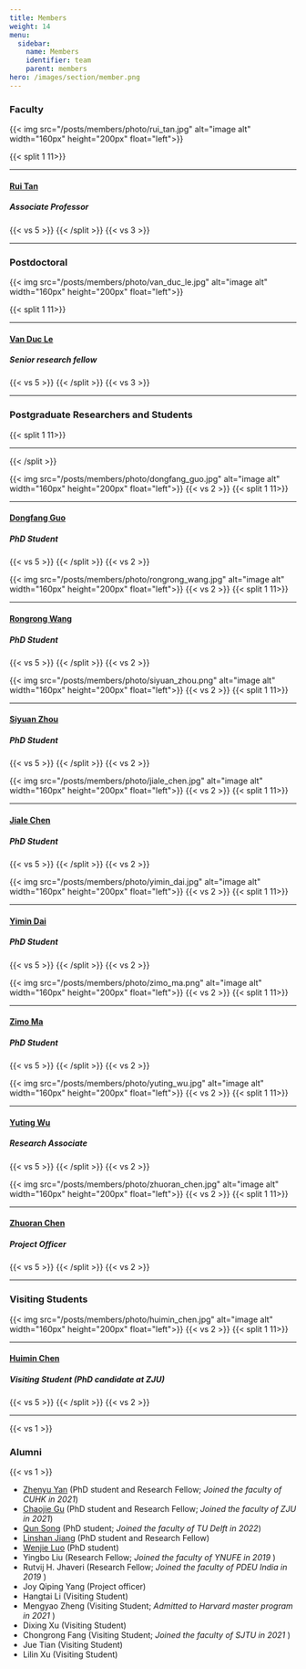 ```yaml
---
title: Members
weight: 14
menu:
  sidebar:
    name: Members
    identifier: team
    parent: members
hero: /images/section/member.png
---
```

### Faculty

{{< img src="/posts/members/photo/rui_tan.jpg" alt="image alt" width="160px" height="200px" float="left">}}

{{< split 1 11>}}

---

#### [Rui Tan](https://ntuiot.xyz/posts/members/faculty/)

##### Associate Professor

{{< vs 5 >}}
{{< /split >}}
{{< vs 3 >}}

---

### Postdoctoral

{{< img src="/posts/members/photo/van_duc_le.jpg" alt="image alt" width="160px" height="200px" float="left">}}

{{< split 1 11>}}

---

#### [Van Duc Le](https://ntuiot.xyz/posts/members/staff/)

##### Senior research fellow

{{< vs 5 >}}
{{< /split >}}
{{< vs 3 >}}

---

### Postgraduate Researchers and Students

{{< split 1 11>}}

---

{{< /split >}}

{{< img src="/posts/members/photo/dongfang_guo.jpg" alt="image alt" width="160px" height="200px" float="left">}}
{{< vs 2 >}}
{{< split 1 11>}}

---

#### [Dongfang Guo](https://ntuiot.xyz/posts/members/phd/dongfang/)

##### PhD Student

{{< vs 5 >}}
{{< /split >}}
{{< vs 2 >}}

{{< img src="/posts/members/photo/rongrong_wang.jpg" alt="image alt" width="160px" height="200px" float="left">}}
{{< vs 2 >}}
{{< split 1 11>}}

---

#### [Rongrong Wang](https://ntuiot.xyz/posts/members/phd/rongrong/)

##### PhD Student

{{< vs 5 >}}
{{< /split >}}
{{< vs 2 >}}

{{< img src="/posts/members/photo/siyuan_zhou.png" alt="image alt" width="160px" height="200px" float="left">}}
{{< vs 2 >}}
{{< split 1 11>}}

---

#### [Siyuan Zhou](https://ntuiot.xyz/posts/members/phd/siyuan/)

##### PhD Student

{{< vs 5 >}}
{{< /split >}}
{{< vs 2 >}}

{{< img src="/posts/members/photo/jiale_chen.jpg" alt="image alt" width="160px" height="200px" float="left">}}
{{< vs 2 >}}
{{< split 1 11>}}

---

#### [Jiale Chen](https://ntuiot.xyz/posts/members/phd/jiale/)

##### PhD Student

{{< vs 5 >}}
{{< /split >}}
{{< vs 2 >}}

{{< img src="/posts/members/photo/yimin_dai.jpg" alt="image alt" width="160px" height="200px" float="left">}}
{{< vs 2 >}}
{{< split 1 11>}}

---

#### [Yimin Dai](https://ntuiot.xyz/posts/members/phd/yimin/)

##### PhD Student

{{< vs 5 >}}
{{< /split >}}
{{< vs 2 >}}

{{< img src="/posts/members/photo/zimo_ma.png" alt="image alt" width="160px" height="200px" float="left">}}
{{< vs 2 >}}
{{< split 1 11>}}

---


#### [Zimo Ma](https://ntuiot.xyz/posts/members/phd/zimo/)

##### PhD Student

{{< vs 5 >}}
{{< /split >}}
{{< vs 2 >}}

{{< img src="/posts/members/photo/yuting_wu.jpg" alt="image alt" width="160px" height="200px" float="left">}}
{{< vs 2 >}}
{{< split 1 11>}}

---



#### [Yuting Wu](https://ntuiot.xyz/posts/members/phd/yuting/)

##### Research Associate

{{< vs 5 >}}
{{< /split >}}
{{< vs 2 >}}

{{< img src="/posts/members/photo/zhuoran_chen.jpg" alt="image alt" width="160px" height="200px" float="left">}}
{{< vs 2 >}}
{{< split 1 11>}}

---

#### [Zhuoran Chen](https://ntuiot.xyz/posts/members/phd/zhuoran/)

##### Project Officer

{{< vs 5 >}}
{{< /split >}}
{{< vs 2 >}}

---

### Visiting Students

{{< img src="/posts/members/photo/huimin_chen.jpg" alt="image alt" width="160px" height="200px" float="left">}}
{{< vs 2 >}}
{{< split 1 11>}}

---

#### [Huimin Chen](https://ntuiot.xyz/posts/members/visit/huimin/)

##### Visiting Student (PhD candidate at ZJU)

{{< vs 5 >}}
{{< /split >}}
{{< vs 2 >}}

---

{{< vs 1 >}}

### Alumni

{{< vs 1 >}}

- [Zhenyu Yan](https://yanzhenyu.com/) (PhD student and Research Fellow; *Joined the faculty of CUHK in 2021*)
- [Chaojie Gu](https://chaojiegu.github.io/) (PhD student and Research Fellow; *Joined the faculty of ZJU in 2021*)
- [Qun Song](https://song-qun.github.io/) (PhD student; *Joined the faculty of TU Delft in 2022*)
- [Linshan Jiang](https://scholar.google.com.sg/citations?user=S01E5-cAAAAJ&hl=en) (PhD student and Research Fellow)
- [Wenjie Luo](https://wenjieluo.xyz/) (PhD student)
- Yingbo Liu (Research Fellow; *Joined the faculty of YNUFE in 2019* )
- Rutvij H. Jhaveri (Research Fellow; *Joined the faculty of PDEU India in 2019* )
- Joy Qiping Yang (Project officer)
- Hangtai Li (Visiting Student)
- Mengyao Zheng (Visiting Student; *Admitted to Harvard master program in 2021* )
- Dixing Xu (Visiting Student)
- Chongrong Fang (Visiting Student; *Joined the faculty of SJTU in 2021* )
- Jue Tian (Visiting Student)
- Lilin Xu (Visiting Student)
